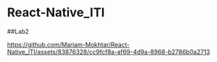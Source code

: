 # React-Native_ITI

##Lab2



https://github.com/Mariam-Mokhtar/React-Native_ITI/assets/83876328/cc9fcf8a-af69-4d9a-8968-b2786b0a2713


